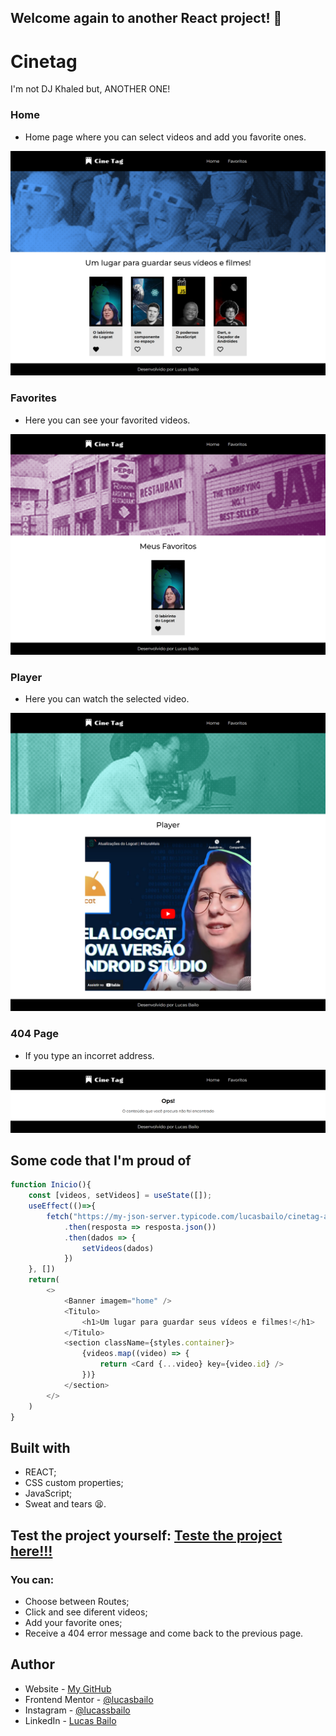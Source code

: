 ## Welcome again to another React project! 👋

# Cinetag

I'm not DJ Khaled but, ANOTHER ONE!

### Home
- Home page where you can select videos and add you favorite ones.

![](./public/ss/home.png)

### Favorites

- Here you can see your favorited videos.

![](./public/ss/favoritos.png)

### Player

- Here you can watch the selected video.

![](./public/ss/player.png)

### 404 Page

- If you type an incorret address.

![](./public/ss/404.png)

## Some code that I'm proud of
```js
function Inicio(){
    const [videos, setVideos] = useState([]);
    useEffect(()=>{
        fetch("https://my-json-server.typicode.com/lucasbailo/cinetag-api-bailo/videos")
            .then(resposta => resposta.json())
            .then(dados => {
                setVideos(dados)
            })
    }, [])
    return(
        <>
            <Banner imagem="home" />
            <Titulo>
                <h1>Um lugar para guardar seus vídeos e filmes!</h1>
            </Titulo>
            <section className={styles.container}>
                {videos.map((video) => {
                    return <Card {...video} key={video.id} />
                })}
            </section>
        </>
    )
}
```

## Built with

- REACT;
- CSS custom properties;
- JavaScript;
- Sweat and tears 😫.

## Test the project yourself: [Teste the project here!!!](#)

### You can:

- Choose between Routes;
- Click and see diferent videos;
- Add your favorite ones;
- Receive a 404 error message and come back to the previous page.

## Author

- Website - [My GitHub](https://github.com/lucasbailo)
- Frontend Mentor - [@lucasbailo](https://www.frontendmentor.io/profile/lucasbailo)
- Instagram - [@lucassbailo](https://www.instagram.com/lucassbailo/)
- LinkedIn - [Lucas Bailo](https://www.linkedin.com/in/lcsbailo)